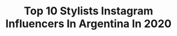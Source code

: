 ---
title: Top 10 Stylists Instagram Influencers In Argentina In 2020
description: >-
  Find top stylists Instagram influencers in Argentina in 2020. Most popular hashtags: #breestyle #inkedgirls #halloweenmovies #turtleisland.
platform: Instagram
profiles:
  - username: "powertefi"
    fullname: >-
      Estefi
    location: "Argentina"
    followers: 35363
    engagement: 329
    commentsToLikes: 0.064764
    id: ck5c6q83o5yt30i11ep1s67rj
    verified: false
    hashtags: "#britneycosplay, #cheers, #mamamolona, #desayunior"
  - username: "merygaravilla"
    fullname: >-
      Mery Garavilla
    location: "Argentina"
    followers: 55661
    engagement: 275
    commentsToLikes: 0.169911
    id: ck602nfqli52q0i14393krnpt
    verified: false
    hashtags: "#galaxys20ar, #hagamosloimposiblejuntos, #tuprimeracasa"
  - username: "abrilcassella"
    fullname: >-
      ABRIL
    location: "Argentina"
    followers: 10701
    engagement: 1229
    commentsToLikes: 0.045071
    id: ck5zwxx7d6yy90i14xvdhcwd4
    verified: false
    hashtags: "#secondskin, #ss20, #summersweet, #summervibes"
  - username: "badkabrona"
    fullname: >-
      FASHION KILLA ©️
    location: "Argentina"
    followers: 94485
    engagement: 2316
    commentsToLikes: 0.010311
    id: ck5hohrdjpl5r0i115dhuw0gu
    verified: false
    hashtags: "#inmyjs"
  - username: "karolinesmode"
    fullname: >-
      Carolina Berro Madero
    location: "Argentina"
    followers: 53758
    engagement: 115
    commentsToLikes: 0.088726
    id: ck6ti9kmg0aqj0j710ytmk41b
    verified: false
    hashtags: "#yomequedoencasa, #dreaming, #pinterest, #home"
  - username: "maruvenancio"
    fullname: >-
      Marina Venancio
    location: "Argentina"
    followers: 91237
    engagement: 256
    commentsToLikes: 0.018260
    id: ck0vuvllmmd4w0i194bj1bxac
    verified: false
    hashtags: "#laligera, #nofilter, #makeup, #dior"
  - username: "mr.yeezuscool"
    fullname: >-
      Miguel Ángel
    location: "Argentina"
    followers: 22375
    engagement: 1079
    commentsToLikes: 0.153627
    id: ck0tysqcanvyc0i1981c55w7g
    verified: false
    hashtags: "#yamaha, #honda, #sport, #motorsport"
  - username: "ashmateu"
    fullname: >-
      Ash Mateu
    location: "Argentina"
    followers: 39198
    engagement: 170
    commentsToLikes: 0.031192
    id: ckaozeup8lkn10i78p7k9wyuu
    verified: false
    hashtags: "#cuarentenafit, #generemosmovimiento, #cuarentena, #buenosaires"
  - username: "kativara"
    fullname: >-
      KATERINA
    location: "Argentina"
    followers: 5792
    engagement: 636
    commentsToLikes: 0.037169
    id: ck5cbj5r0fjcg0i11wxvete6n
    verified: false
    hashtags: "#hotlook, #fashiontrends, #fashionstyling, #outfitsideas"
  - username: "bassixs"
    fullname: >-
      Sol Bassi 🌴⛸
    location: "Argentina"
    followers: 16467
    engagement: 705
    commentsToLikes: 0.009319
    id: ck0w60o6a6cjo0i19f37yev4s
    verified: false
    hashtags: "#kwnsquad, #jordan1, #sendyournudas"
---